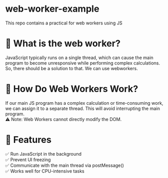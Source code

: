 # web-worker-example
 This repo contains a practical for web workers using JS

# 🚀 What is the web worker?
JavaScript typically runs on a single thread, which can cause the main program to become unresponsive while performing complex calculations. So, there should be a solution to that.
We can use webworkers. 
# 🔧 How Do Web Workers Work?
If our main JS program has a complex calculation or time-consuming work, we can assign it to a separate thread. This will avoid interrupting the main program.  
⚠️ Note: Web Workers cannot directly modify the DOM.
# 📌 Features  
✅ Run JavaScript in the background  
✅ Prevent UI freezing  
✅ Communicate with the main thread via postMessage()  
✅ Works well for CPU-intensive tasks
